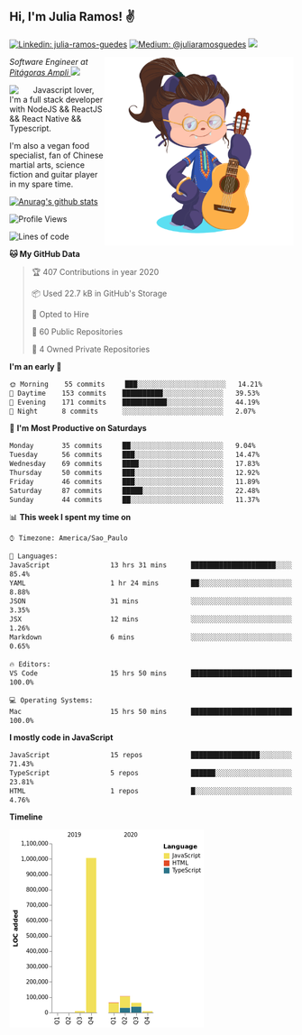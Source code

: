 <h2>Hi, I'm Julia Ramos! &#9996</h2>

[![Linkedin: julia-ramos-guedes](https://img.shields.io/badge/-Linkedin-blue?style=flat&logo=Linkedin&logoColor=white&link=https://www.linkedin.com/in/julia-ramos-guedes/)](https://www.linkedin.com/in/julia-ramos-guedes/)
[![Medium: @juliaramosguedes](https://img.shields.io/badge/-Medium-black?style=flat&logo=Medium&logoColor=white&link=https://medium.com/@juliaramosguedes/)](https://medium.com/@juliaramosguedes/)
![](https://medium.com/@juliaramosguedes/followers)

<!-- 
![Waka Readme](https://github.com/juliaramosguedes/juliaramosguedes/workflows/Waka%20Readme/badge.svg)

![GitHub followers](https://img.shields.io/github/followers/juliaramosguedes?label=Follow&style=for-the-badge&logo=Github&logoColor=white)

![Twitter Follow](https://img.shields.io/twitter/follow/juliaramosdev?label=Follow&style=for-the-badge)
<img src="https://icon-icons.com/icons2/2107/PNG/48/file_type_node_icon_130301.png" width="16px">
<img src="https://icon-icons.com/icons2/2108/PNG/48/react_icon_130845.png" width="16px"> 
 -->

<img align='right' src="https://github.com/juliaramosguedes/juliaramosguedes/blob/master/assets/octocat_julia.png?raw=true" width="335">
<p><em>Software Engineer at <a href="https://www.ampli.com.br/graduacao/vestibular/n">Pitágoras Ampli </a><img src="https://media.giphy.com/media/WUlplcMpOCEmTGBtBW/giphy.gif" width="30"> 
</em></p>


<img align='left' src="https://icon-icons.com/icons2/2108/PNG/48/javascript_icon_130900.png" width="42px"> <p>Javascript lover, I'm a full stack developer with NodeJS && ReactJS && React Native && Typescript.</p>
<p>I'm also a vegan food specialist, fan of Chinese martial arts, science fiction and guitar player in my spare time.</p>

[![Anurag's github stats](https://github-readme-stats.vercel.app/api?username=juliaramosguedes&hide=issues&count_private=true&show_icons=true&theme=dracula)](https://juliaramos.com.br)
<!-- 
<h3>Checkout some stats since 05/08/2020</h3>
 -->
 
<!--START_SECTION:waka-->
![Profile Views](http://img.shields.io/badge/Profile%20Views-134-blue)

![Lines of code](https://img.shields.io/badge/From%20Hello%20World%20I've%20written-3.1%20million%20Lines%20of%20code-blue)

**🐱 My GitHub Data** 

> 🏆 407 Contributions in year 2020
 > 
> 📦 Used 22.7 kB in GitHub's Storage 
 > 
> 💼 Opted to Hire
 > 
> 📜 60 Public Repositories 
 > 
> 🔑 4 Owned Private Repositories 

**I'm an early 🐤** 

```text
🌞 Morning    55 commits     ███░░░░░░░░░░░░░░░░░░░░░░   14.21% 
🌆 Daytime    153 commits    ██████████░░░░░░░░░░░░░░░   39.53% 
🌃 Evening    171 commits    ███████████░░░░░░░░░░░░░░   44.19% 
🌙 Night      8 commits      ░░░░░░░░░░░░░░░░░░░░░░░░░   2.07%

```
📅 **I'm Most Productive on Saturdays** 

```text
Monday       35 commits     ██░░░░░░░░░░░░░░░░░░░░░░░   9.04% 
Tuesday      56 commits     ███░░░░░░░░░░░░░░░░░░░░░░   14.47% 
Wednesday    69 commits     ████░░░░░░░░░░░░░░░░░░░░░   17.83% 
Thursday     50 commits     ███░░░░░░░░░░░░░░░░░░░░░░   12.92% 
Friday       46 commits     ███░░░░░░░░░░░░░░░░░░░░░░   11.89% 
Saturday     87 commits     █████░░░░░░░░░░░░░░░░░░░░   22.48% 
Sunday       44 commits     ██░░░░░░░░░░░░░░░░░░░░░░░   11.37%

```


📊 **This week I spent my time on** 

```text
⌚︎ Timezone: America/Sao_Paulo

💬 Languages: 
JavaScript               13 hrs 31 mins      █████████████████████░░░░   85.4% 
YAML                     1 hr 24 mins        ██░░░░░░░░░░░░░░░░░░░░░░░   8.88% 
JSON                     31 mins             ░░░░░░░░░░░░░░░░░░░░░░░░░   3.35% 
JSX                      12 mins             ░░░░░░░░░░░░░░░░░░░░░░░░░   1.26% 
Markdown                 6 mins              ░░░░░░░░░░░░░░░░░░░░░░░░░   0.65%

🔥 Editors: 
VS Code                  15 hrs 50 mins      █████████████████████████   100.0%

💻 Operating Systems: 
Mac                      15 hrs 50 mins      █████████████████████████   100.0%

```

**I mostly code in JavaScript** 

```text
JavaScript               15 repos            █████████████████░░░░░░░░   71.43% 
TypeScript               5 repos             ██████░░░░░░░░░░░░░░░░░░░   23.81% 
HTML                     1 repos             █░░░░░░░░░░░░░░░░░░░░░░░░   4.76%

```


**Timeline**

![Chart not found](https://github.com/juliaramosguedes/juliaramosguedes/blob/master/charts/bar_graph.png) 


<!--END_SECTION:waka-->
